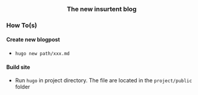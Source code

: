 <!-- 
Theme(s) 
https://themes.gohugo.io/themes/simplog/ 
https://themes.gohugo.io/themes/lotusdocs/
--> 

### <div align="center"> The new insurtent blog </div> 

### How To(s)
#### Create new blogpost 
- `hugo new path/xxx.md`

#### Build site 
- Run `hugo` in project directory. The file are located in the `project/public` folder